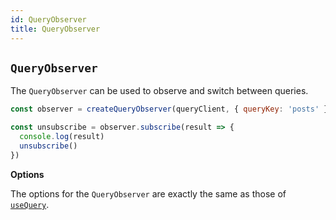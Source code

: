 ```yaml
---
id: QueryObserver
title: QueryObserver
---
```


## `QueryObserver`

The `QueryObserver` can be used to observe and switch between queries.

```js
const observer = createQueryObserver(queryClient, { queryKey: 'posts' })

const unsubscribe = observer.subscribe(result => {
  console.log(result)
  unsubscribe()
})
```

**Options**

The options for the `QueryObserver` are exactly the same as those of [`useQuery`](/reference/useQuery).
